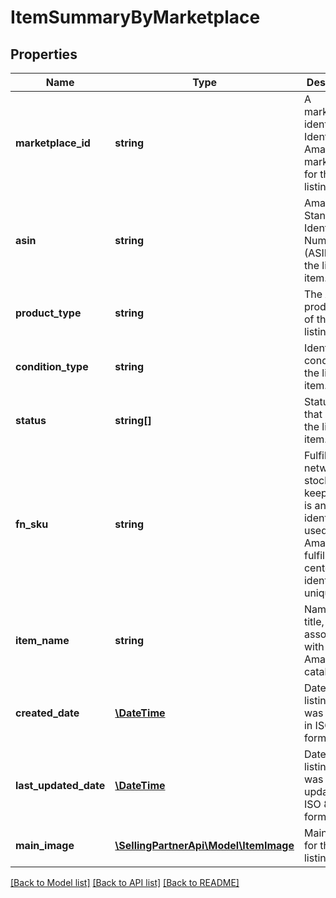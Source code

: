 # ItemSummaryByMarketplace

## Properties
Name | Type | Description | Notes
------------ | ------------- | ------------- | -------------
**marketplace_id** | **string** | A marketplace identifier. Identifies the Amazon marketplace for the listings item. | 
**asin** | **string** | Amazon Standard Identification Number (ASIN) of the listings item. | 
**product_type** | **string** | The Amazon product type of the listings item. | 
**condition_type** | **string** | Identifies the condition of the listings item. | [optional] 
**status** | **string[]** | Statuses that apply to the listings item. | 
**fn_sku** | **string** | Fulfillment network stock keeping unit is an identifier used by Amazon fulfillment centers to identify each unique item. | [optional] 
**item_name** | **string** | Name, or title, associated with an Amazon catalog item. | 
**created_date** | [**\DateTime**](\DateTime.md) | Date the listings item was created, in ISO 8601 format. | 
**last_updated_date** | [**\DateTime**](\DateTime.md) | Date the listings item was last updated, in ISO 8601 format. | 
**main_image** | [**\SellingPartnerApi\Model\ItemImage**](ItemImage.md) | Main image for the listings item. | [optional] 

[[Back to Model list]](../README.md#documentation-for-models) [[Back to API list]](../README.md#documentation-for-api-endpoints) [[Back to README]](../README.md)



